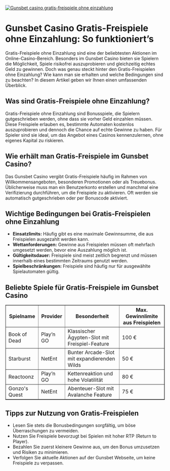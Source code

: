 [![Gunsbet casino gratis-freispiele ohne einzahlung](https://123-caf.pages.dev/gitsignup.png)](https://vrmoo.ru/Bt82HjjY)

<h1>Gunsbet Casino Gratis-Freispiele ohne Einzahlung: So funktioniert’s</h1>  <p>Gratis-Freispiele ohne Einzahlung sind eine der beliebtesten Aktionen im Online-Casino-Bereich. Besonders im Gunsbet Casino bieten sie Spielern die Möglichkeit, Spiele risikofrei auszuprobieren und gleichzeitig echtes Geld zu gewinnen. Doch was genau steckt hinter den Gratis-Freispielen ohne Einzahlung? Wie kann man sie erhalten und welche Bedingungen sind zu beachten? In diesem Artikel geben wir Ihnen einen umfassenden Überblick.</p>  <h2>Was sind Gratis-Freispiele ohne Einzahlung?</h2>  <p>Gratis-Freispiele ohne Einzahlung sind Bonusspiele, die Spielern gutgeschrieben werden, ohne dass sie vorher Geld einzahlen müssen. Diese Freispiele erlauben es, bestimmte Automaten kostenlos auszuprobieren und dennoch die Chance auf echte Gewinne zu haben. Für Spieler sind sie ideal, um das Angebot eines Casinos kennenzulernen, ohne eigenes Kapital zu riskieren.</p>  <h2>Wie erhält man Gratis-Freispiele im Gunsbet Casino?</h2>  <p>Das Gunsbet Casino vergibt Gratis-Freispiele häufig im Rahmen von Willkommensangeboten, besonderen Promotionen oder als Treuebonus. Üblicherweise muss man ein Benutzerkonto erstellen und manchmal eine Verifizierung durchführen, um die Freispiele zu aktivieren. Oft werden sie automatisch gutgeschrieben oder per Bonuscode aktiviert.</p>  <h2>Wichtige Bedingungen bei Gratis-Freispielen ohne Einzahlung</h2>  <ul>   <li><strong>Einsatzlimits:</strong> Häufig gibt es eine maximale Gewinnsumme, die aus Freispielen ausgezahlt werden kann.</li>   <li><strong>Wettanforderungen:</strong> Gewinne aus Freispielen müssen oft mehrfach umgesetzt werden, bevor eine Auszahlung möglich ist.</li>   <li><strong>Gültigkeitsdauer:</strong> Freispiele sind meist zeitlich begrenzt und müssen innerhalb eines bestimmten Zeitraums genutzt werden.</li>   <li><strong>Spielbeschränkungen:</strong> Freispiele sind häufig nur für ausgewählte Spielautomaten gültig.</li> </ul>  <h2>Beliebte Spiele für Gratis-Freispiele im Gunsbet Casino</h2>  <table border="1" cellpadding="6" cellspacing="0">   <thead>     <tr>       <th>Spielname</th>       <th>Provider</th>       <th>Besonderheit</th>       <th>Max. Gewinnlimite aus Freispielen</th>     </tr>   </thead>   <tbody>     <tr>       <td>Book of Dead</td>       <td>Play’n GO</td>       <td>Klassischer Ägypten-Slot mit Freispiel-Feature</td>       <td>100 €</td>     </tr>     <tr>       <td>Starburst</td>       <td>NetEnt</td>       <td>Bunter Arcade-Slot mit expandierenden Wilds</td>       <td>50 €</td>     </tr>     <tr>       <td>Reactoonz</td>       <td>Play’n GO</td>       <td>Kettenreaktion und hohe Volatilität</td>       <td>80 €</td>     </tr>     <tr>       <td>Gonzo's Quest</td>       <td>NetEnt</td>       <td>Abenteuer-Slot mit Avalanche Feature</td>       <td>75 €</td>     </tr>   </tbody> </table>  <h2>Tipps zur Nutzung von Gratis-Freispielen</h2>  <ul>   <li>Lesen Sie stets die Bonusbedingungen sorgfältig, um böse Überraschungen zu vermeiden.</li>   <li>Nutzen Sie Freispiele bevorzugt bei Spielen mit hoher RTP (Return to Player).</li>   <li>Bezahlen Sie zuerst kleinere Gewinne aus, um den Bonus umzusetzen und Risiken zu minimieren.</li>   <li>Verfolgen Sie aktuelle Aktionen auf der Gunsbet Webseite, um keine Freispiele zu verpassen.</li> </ul>